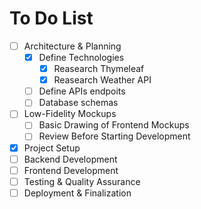# To Do List
- [ ] Architecture & Planning
    - [x] Define Technologies
        - [x] Reasearch Thymeleaf
        - [x] Reasearch Weather API
    - [ ] Define APIs endpoits
    - [ ] Database schemas
- [ ] Low-Fidelity Mockups
    - [ ] Basic Drawing of Frontend Mockups
    - [ ] Review Before Starting Development
- [x] Project Setup
- [ ] Backend Development
- [ ] Frontend Development
- [ ] Testing & Quality Assurance
- [ ] Deployment & Finalization 